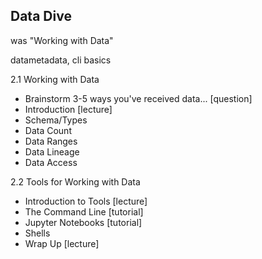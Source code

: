 ## Data Dive

was "Working with Data"

datametadata, cli basics

2.1 Working with Data
  - Brainstorm 3-5 ways you've received data... [question]
  - Introduction [lecture]
  - Schema/Types
  - Data Count
  - Data Ranges
  - Data Lineage
  - Data Access

2.2 Tools for Working with Data
  - Introduction to Tools [lecture]
  - The Command Line [tutorial]
  - Jupyter Notebooks [tutorial]
  - Shells
  - Wrap Up [lecture]


